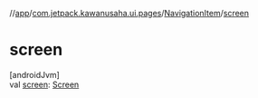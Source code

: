 //[app](../../../index.md)/[com.jetpack.kawanusaha.ui.pages](../index.md)/[NavigationItem](index.md)/[screen](screen.md)

# screen

[androidJvm]\
val [screen](screen.md): [Screen](../-screen/index.md)
